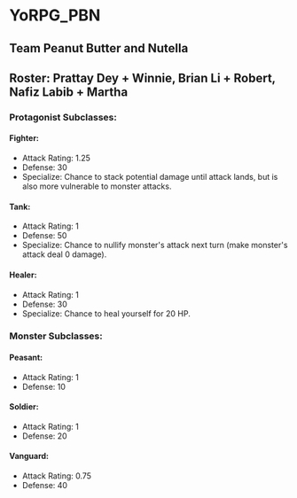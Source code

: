 # YoRPG_PBN
## Team Peanut Butter and Nutella
## Roster: Prattay Dey + Winnie, Brian Li + Robert, Nafiz Labib + Martha

### Protagonist Subclasses:

#### Fighter:
- Attack Rating: 1.25
- Defense: 30
- Specialize: Chance to stack potential damage until attack lands, but is also more vulnerable to monster attacks.

#### Tank:
- Attack Rating: 1
- Defense: 50
- Specialize: Chance to nullify monster's attack next turn (make monster's attack deal 0 damage).

#### Healer:
- Attack Rating: 1
- Defense: 30
- Specialize: Chance to heal yourself for 20 HP.


### Monster Subclasses:

#### Peasant:
- Attack Rating: 1
- Defense: 10
#### Soldier:
- Attack Rating: 1
- Defense: 20
#### Vanguard:
- Attack Rating: 0.75
- Defense: 40
